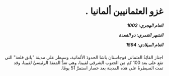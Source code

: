 <h1 dir="rtl">غزو العثمانيين ألمانيا .</h1>

<h5 dir="rtl">العام الهجري:  1002

الشهر القمري: ذو القعدة

العام الميلادي: 1594</h5>

<p dir="rtl">اجتاز القائِدُ العثماني قوجاسنان باشا الحدودَ الألمانية، وسيطر على مدينة "يانق قلعة" التي تقع على بعد 100 كم من الجنوب الشرقي لفيينا، وهي تعدُّ المنفذَ الرئيسيَّ لفيينا، وقد تمت السيطرةُ على هذه المدينة بعد حصار استمرَّ 51 يومًا.</p></br>
